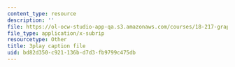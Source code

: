 ```yaml
---
content_type: resource
description: ''
file: https://ol-ocw-studio-app-qa.s3.amazonaws.com/courses/18-217-graph-theory-and-additive-combinatorics-fall-2019/bd82d350c921136bd7d3fb9799c475db_ydyiq1Z22gc.srt
file_type: application/x-subrip
resourcetype: Other
title: 3play caption file
uid: bd82d350-c921-136b-d7d3-fb9799c475db
---
```

